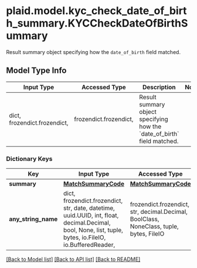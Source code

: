 # plaid.model.kyc_check_date_of_birth_summary.KYCCheckDateOfBirthSummary

Result summary object specifying how the `date_of_birth` field matched.

## Model Type Info
Input Type | Accessed Type | Description | Notes
------------ | ------------- | ------------- | -------------
dict, frozendict.frozendict,  | frozendict.frozendict,  | Result summary object specifying how the &#x60;date_of_birth&#x60; field matched. | 

### Dictionary Keys
Key | Input Type | Accessed Type | Description | Notes
------------ | ------------- | ------------- | ------------- | -------------
**summary** | [**MatchSummaryCode**](MatchSummaryCode.md) | [**MatchSummaryCode**](MatchSummaryCode.md) |  | 
**any_string_name** | dict, frozendict.frozendict, str, date, datetime, uuid.UUID, int, float, decimal.Decimal, bool, None, list, tuple, bytes, io.FileIO, io.BufferedReader,  | frozendict.frozendict, str, decimal.Decimal, BoolClass, NoneClass, tuple, bytes, FileIO | any string name can be used but the value must be the correct type | [optional]

[[Back to Model list]](../../README.md#documentation-for-models) [[Back to API list]](../../README.md#documentation-for-api-endpoints) [[Back to README]](../../README.md)

